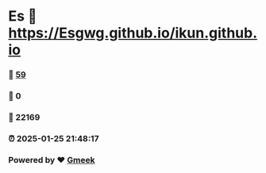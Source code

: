 # Es :link: https://Esgwg.github.io/ikun.github.io 
### :page_facing_up: [59](https://Esgwg.github.io/ikun.github.io/tag.html) 
### :speech_balloon: 0 
### :hibiscus: 22169 
### :alarm_clock: 2025-01-25 21:48:17 
### Powered by :heart: [Gmeek](https://github.com/Meekdai/Gmeek)
